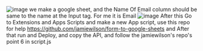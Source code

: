 ![image](https://github.com/user-attachments/assets/98dd1097-c019-4a7e-82b4-0e0f1b91a672)
we make a google sheet, and the Name Of Email column should be same to the name at the Input tag. For me it is Email
![image](https://github.com/user-attachments/assets/0bd13100-8220-49d2-8223-761a4653aa5b)
After this Go to Extensions and Apps Scripts and make a new App script, use this repo for help
https://github.com/jamiewilson/form-to-google-sheets
and After that run and Deploy, and copy the API, and follow the jamiewilson's repo's point 6 in script.js
